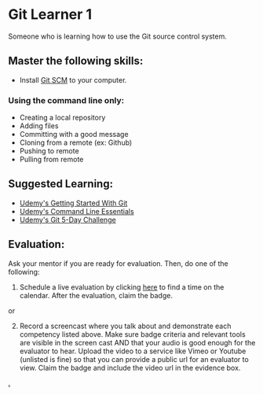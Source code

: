 # Git Learner 1

Someone who is learning how to use the Git source control system.

## Master the following skills:

* Install [Git SCM](https://git-scm.com/downloads) to your computer.

### Using the command line only:

* Creating a local repository
* Adding files
* Committing with a good message
* Cloning from a remote (ex: Github)
* Pushing to remote
* Pulling from remote

## Suggested Learning: 
* [Udemy's Getting Started With Git](https://www.udemy.com/course/git-started-with-github/?LSNPUBID=JVFxdTr9V80&ranEAID=JVFxdTr9V80&ranMID=39197&ranSiteID=JVFxdTr9V80-LcWa2fBnTmPI5KyCoiS5ug)
* [Udemy's Command Line Essentials](https://www.udemy.com/course/git-bash/?LSNPUBID=JVFxdTr9V80&ranEAID=JVFxdTr9V80&ranMID=39197&ranSiteID=JVFxdTr9V80-uvcZ4.yYfUqcznE3sExmVg)
* [Udemy's Git 5-Day Challenge](https://www.udemy.com/course/the-ultimate-git-5-day-challenge/?LSNPUBID=JVFxdTr9V80&ranEAID=JVFxdTr9V80&ranMID=39197&ranSiteID=JVFxdTr9V80-C4A7acx79m1Ej_KjcGpvag)

## Evaluation:

Ask your mentor if you are ready for evaluation. Then, do one of the following:

1. Schedule a live evaluation by clicking [here](https://calendly.com/codex-academy/mastery-evaluation-level-1) to find a time on the calendar. After the evaluation, claim the badge.

or

2. Record a screencast where you talk about and demonstrate each competency listed above. Make sure badge criteria and relevant tools are visible in the screen cast AND that your audio is good enough for the evaluator to hear. Upload the video to a service like Vimeo or Youtube (unlisted is fine) so that you can provide a public url for an evaluator to view. Claim the badge and include the video url in the evidence box.

[.](level-1)